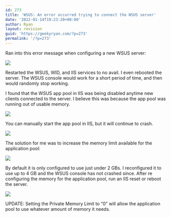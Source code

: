 ```yaml
---
id: 273
title: 'WSUS: An error occurred trying to connect the WSUS server'
date: '2022-01-14T19:23:20+00:00'
author: Ryan
layout: revision
guid: 'https://geekyryan.com/?p=273'
permalink: '/?p=273'
---
```


Ran into this error message when configuring a new WSUS server:

[![](https://geekyryan.com/wp-content/uploads/2016/11/2016-12-21_14h56_00.png)](https://geekyryan.com/wp-content/uploads/2016/11/2016-12-21_14h56_00.png)

Restarted the WSUS, WID, and IIS services to no avail. I even rebooted the server. The WSUS console would work for a short period of time, and then would randomly stop working.

I found that the WSUS app pool in IIS was being disabled anytime new clients connected to the server. I believe this was because the app pool was running out of usable memory.

[![](https://geekyryan.com/wp-content/uploads/2016/11/2016-11-09_21h28_56.png)](https://geekyryan.com/wp-content/uploads/2016/11/2016-11-09_21h28_56.png)

You can manually start the app pool in IIS, but it will continue to crash.

[![](https://geekyryan.com/wp-content/uploads/2016/11/2016-12-21_14h56_48.png)](https://geekyryan.com/wp-content/uploads/2016/11/2016-12-21_14h56_48.png)

The solution for me was to increase the memory limit available for the application pool:

[![](https://geekyryan.com/wp-content/uploads/2016/11/2016-12-21_14h57_38.png)](https://geekyryan.com/wp-content/uploads/2016/11/2016-12-21_14h57_38.png)

By default it is only configured to use just under 2 GBs. <span style="text-align: center;">I reconfigured it to use up to 4 GB and the WSUS console has not crashed since. After re configuring the memory for the application pool, run an IIS reset or reboot the server.</span>

[![](https://geekyryan.com/wp-content/uploads/2016/11/2016-11-09_21h31_40.png)](https://geekyryan.com/wp-content/uploads/2016/11/2016-11-09_21h31_40.png)

UPDATE: Setting the Private Memory Limit to “0” will allow the application pool to use whatever amount of memory it needs.
